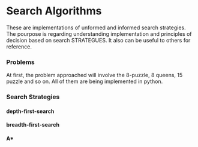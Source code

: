 # Search Algorithms
These are implementations of unformed and informed search strategies. 
The pourpose is regarding understanding implementation and principles of 
decision based on search STRATEGUES. It also can be useful to others for reference.



### Problems
At first, the problem approached will involve the 8-puzzle, 8 queens, 15 puzzle and so on. All of them are being implemented in python.

### Search Strategies
#### depth-first-search

#### breadth-first-search
#### A*

